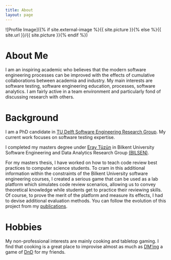 ```yaml
---
title: About
layout: page
---
```

![Profile Image]({% if site.external-image %}{{ site.picture }}{% else %}{{ site.url }}/{{ site.picture }}{% endif %})

<h1>About Me</h1>

I am an inspiring academic who believes that the modern software engineering processes can be improved with the effects of cumulative collaborations between academia and industry. My main interests are software testing, software engineering education, processes, software analytics. I am fairly active in a team environment and particularly fond of discussing research with others.

<h1>Background</h1>

I am a PhD candidate in <a href="https://scholar.google.com/citations?user=D4jovncAAAAJ">TU Delft Software Engineering Research Group</a>. My current work focuses on software testing expertise.

I completed my masters degree under  <a href="https://scholar.google.com/citations?user=D4jovncAAAAJ">Eray Tüzün</a> in Bilkent University Software Engineering and Data Analytics Research Group  <a href="https://bilsen.cs.bilkent.edu.tr/">(BILSEN)</a>. 

For my masters thesis, I have worked on how to teach code review best practices to computer science students. To cram in this additional information within the constraints of the Bilkent University software engineering courses, I created a serious game that can be used as a lab platform which simulates code review scenarios, allowing us to convey theoretical knowledge while students get to practice their reviewing skills. Of course, to prove the merit of the platform and measure its effects, I had to devise additional evaluation methods. You can follow the evolution of this project from my  <a href="https://scholar.google.com/citations?user=cqP_i6oAAAAJ">publications</a>.

<h1>Hobbies</h1>

My non-professional interests are mainly cooking and tabletop gaming. I find that cooking is a great place to improvise almost as much as  <a href="https://en.wikipedia.org/wiki/Dungeon_Master">DM’ing</a> a game of  <a href="https://en.wikipedia.org/wiki/Dungeons_%26_Dragons">DnD</a> for my friends.
